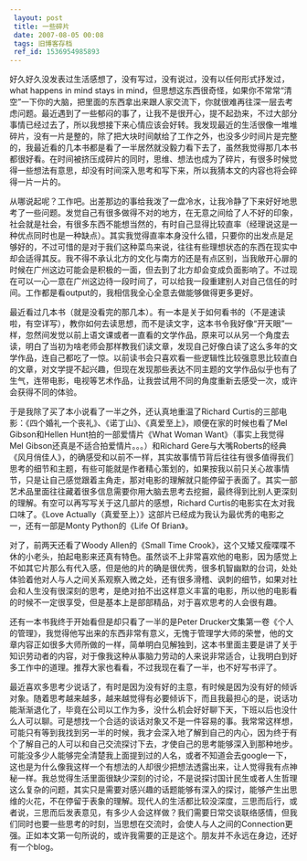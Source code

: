 ```yaml
---
 layout: post
 title: 一些碎片
 date: 2007-08-05 00:08
 tags: 旧博客存档
 ref_id: 1536954985893
---
```

好久好久没发表过生活感想了，没有写过，没有说过，没有以任何形式抒发过，what happens in mind stays in
mind，但思想这东西很奇怪，如果你不常常“清空”一下你的大脑，把里面的东西拿出来跟人家交流下，你就很难再往深一层去考虑问题。最近遇到了一些郁闷的事了，让我不是很开心，提不起劲来，不过大部分事情已经过去了，所以我想接下来心情应该会好转。我发现最近的生活很像一堆堆碎片，没有一片是整的，除了把大块时间献给了工作之外，也没多少时间片是完整的，我最近看的几本书都是看了一半居然就没毅力看下去了，虽然我觉得那几本书都很好看。在时间被挤压成碎片的同时，思维、想法也成为了碎片，有很多时候觉得一些想法有意思，却没有时间深入思考和写下来，所以我猜本文的内容也将会碎得一片一片的。



从哪说起呢？工作吧。出差那边的事给我泼了一盘冷水，让我冷静了下来好好地思考了一些问题。发觉自己有很多做得不对的地方，在无意之间给了人不好的印象，社会就是社会，有很多东西不能想当然的，有时自己显得比较直率（经理说这是一种优点同时也是一种缺点）。其实我觉得直率本身没什么错，只要你的出发点是足够好的，不过可惜的是对于我们这种菜鸟来说，往往有些理想状态的东西在现实中却会适得其反。我不得不承认北方的文化与南方的还是有点区别，当我敞开心扉的时候在广州这边可能会是积极的一面，但去到了北方却会变成负面影响了。不过现在可以一心一意在广州这边待一段时间了，可以给我一段重建别人对自己信任的时间。工作都是看output的，我相信我全心全意去做能够做得更多更好。



最近看过几本书（就是没看完的那几本）。有一本是关于如何看书的（不是速读啦，有空详写），教你如何去读思想，而不是读文字，这本书令我好像“开天眼”一样，忽然间发觉以前上语文课或者一直看的文学作品，原来可以从另一个角度去读，明白了当初为啥老师会那样教我们读文章，发现自己好像白读了这么多年的文学作品，连自己都吃了一惊。以前读书会只喜欢看一些逻辑性比较强意思比较直白的文章，对文学提不起兴趣，但现在发现那些表达不同主题的文学作品似乎也有了生气，连带电影，电视等艺术作品，让我尝试用不同的角度重新去感受一次，或许会获得不同的体验。



于是我除了买了本小说看了一半之外，还认真地重温了Richard
Curtis的三部电影：《四个婚礼一个丧礼》、《诺丁山》、《真爱至上》，顺便在家的时候也看了Mel Gibson和Hellen
Hunt拍的一部爱情片《What Woman Want》（事实上我觉得Mel Gibson还真是不适合拍爱情片。。。）和Richard
Gere与大嘴Roberts的经典《风月俏佳人》，的确感受和以前不一样，其实故事情节背后往往有很多值得我们思考的细节和主题，有些可能就是作者精心策划的，如果按我以前只关心故事情节，只是让自己感觉跟着主角走，那对电影的理解就只能停留于表面了。其实一部艺术品里面往往藏着很多信息需要你用大脑去思考去挖掘，最终得到比别人更深刻的理解。有空可以再写写关于这几部片的感想，Richard
Curtis的电影实在太对我口味了。《Love Actually（真爱至上）》这部片已经成为我认为最优秀的电影之一，还有一部是Monty
Python的《Life Of Brian》。



对了，前两天还看了Woody Allen的《Small Time
Crook》，这个又矮又瘦喋喋不休的小老头，拍起电影来还真有特色。虽然谈不上非常喜欢他的电影，因为感觉上不如其它片那么有代入感，但是他的片的确是很优秀，很多机智幽默的台词，处处体验着他对人与人之间关系观察入微之处，还有很多滑稽、讽刺的细节，如果对社会和人生没有很深刻的思考，是绝对拍不出这样意义丰富的电影，所以他的电影看的时候不一定很享受，但是基本上是部部精品，对于喜欢思考的人会很有趣。



还有一本书我终于开始看但是却只看了一半的是Peter
Drucker文集第一卷《个人的管理》，我觉得他写出来的东西非常有意义，无愧于管理学大师的荣誉，他的文章内容正如很多大师所做的一样，简单明白见解独到，这本书里面主要是讲了关于知识劳动者的内容，对于像我这种从事脑力劳动的人来说非常适合，让我明白到好多工作中的道理。推荐大家也看看，不过我现在看了一半，也不好写书评了。



最近喜欢多思考少说话了，有时是因为没有好的主意，有时候是因为没有好的倾诉对象。随着思考越来越多，越来越觉得有必要倾诉下，而且我最担心的是，说话功能渐渐退化了，毕竟在公司以工作为多，没什么机会好好聊下天，下班以后也没什么人可以聊。可是想找一个合适的谈话对象又不是一件容易的事。我常常这样想，可能只有等到我找到另一半的时候，我才会深入地了解到自己的内心，因为终于有个了解自己的人可以和自己交流探讨下去，才使自己的思考能够深入到那种地步。可能没多少人能够完全清楚我上面提到过的人名，或者不知道会去google一下，这也是为什么像我这样一个有想法的人却很少把想法透露出来，让人觉得我有点神秘一样。我总觉得生活里面很缺少深刻的讨论，不是说探讨国计民生或者人生哲理这么复杂的问题，其实只是需要对感兴趣的话题能够有深入的探讨，能够产生出思维的火花，不在停留于表象的理解。现代人的生活都比较没深度，三思而后行，或者说，三思而后发表意见，有多少人会这样做？我们需要日常交谈联络感情，但我们同时也要一些思考的时刻，当思想在交流时，会使人与人之间的Connection更强。正如本文第一句所说的，或许我需要的正是这个。朋友并不永远在身边，还好有一个blog。

